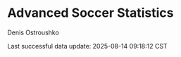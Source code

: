 # Advanced Soccer Statistics
Denis Ostroushko

<!-- gfm -->

Last successful data update: 2025-08-14 09:18:12 CST
